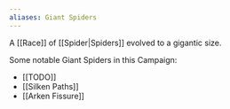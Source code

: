 ```yaml
---
aliases: Giant Spiders
---
```


A [[Race]] of [[Spider|Spiders]] evolved to a gigantic size.

Some notable Giant Spiders in this Campaign:
* [[TODO]]
* [[Silken Paths]]
* [[Arken Fissure]]